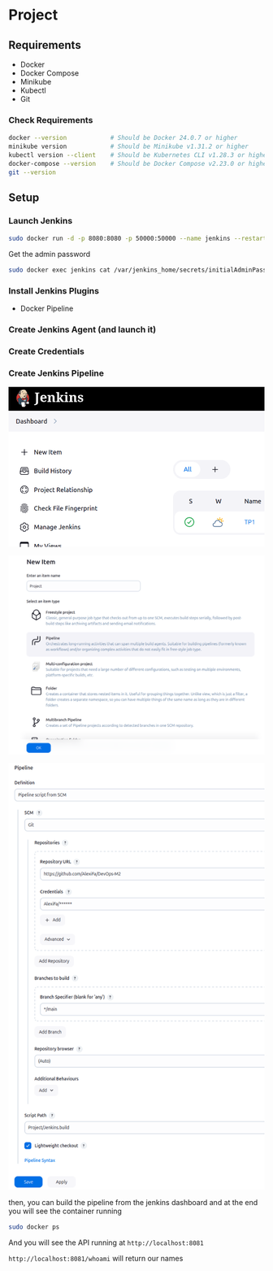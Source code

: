 # Project

## Requirements

- Docker
- Docker Compose
- Minikube
- Kubectl
- Git
  
### Check Requirements

```bash
docker --version            # Should be Docker 24.0.7 or higher
minikube version            # Should be Minikube v1.31.2 or higher
kubectl version --client    # Should be Kubernetes CLI v1.28.3 or higher
docker-compose --version    # Should be Docker Compose v2.23.0 or higher
git --version
```

## Setup

### Launch Jenkins

```bash
sudo docker run -d -p 8080:8080 -p 50000:50000 --name jenkins --restart unless-stopped jenkins/jenkins:lts-jdk-17
```

Get the admin password

```bash
sudo docker exec jenkins cat /var/jenkins_home/secrets/initialAdminPassword
```

### Install Jenkins Plugins <!-- TODO : check if it is enough -->

- Docker Pipeline

### Create Jenkins Agent (and launch it) <!-- TODO -->

### Create Credentials <!-- TODO -->

### Create Jenkins Pipeline <!-- TODO : add arrows to the screenshots -->

![Jenkins new item](screen/1-jenkins-new-item.png)

![Jenkins new pipeline](screen/2-jenkins-new-pipeline.png)

![Jenkins pipeline configuration](screen/3-jenkins-configure-pipeline.png)

then, you can build the pipeline from the jenkins dashboard and at the end you will see the container running

```bash
sudo docker ps
```

And you will see the API running at `http://localhost:8081`

`http://localhost:8081/whoami` will return our names
